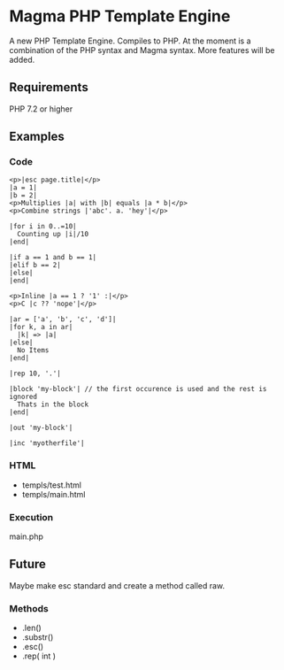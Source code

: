 # Magma PHP Template Engine
A new PHP Template Engine. Compiles to PHP.
At the moment is a combination of the PHP syntax and Magma syntax.
More features will be added.

## Requirements
PHP 7.2 or higher

## Examples

### Code
```
<p>|esc page.title|</p>
|a = 1|
|b = 2|
<p>Multiplies |a| with |b| equals |a * b|</p>
<p>Combine strings |'abc'. a. 'hey'|</p>

|for i in 0..=10|
  Counting up |i|/10
|end|

|if a == 1 and b == 1|
|elif b == 2|
|else|
|end|

<p>Inline |a == 1 ? '1' :|</p>
<p>C |c ?? 'nope'|</p>

|ar = ['a', 'b', 'c', 'd']|
|for k, a in ar|
  |k| => |a|
|else|
  No Items
|end|

|rep 10, '.'|

|block 'my-block'| // the first occurence is used and the rest is ignored
  Thats in the block
|end|

|out 'my-block'|

|inc 'myotherfile'|
```

### HTML
- templs/test.html
- templs/main.html

### Execution
main.php

## Future

Maybe make esc standard and create a method called raw.

### Methods
- .len()
- .substr()
- .esc()
- .rep( int )
